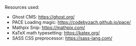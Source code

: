 Resources used:

- Ghost CMS: https://ghost.org/
- PACE Loading magic: https://codebyzach.github.io/pace/
- Mathpix Snip: https://mathpix.com/
- KaTeX math typesetting: https://katex.org/
- SASS CSS preprocessor: https://sass-lang.com/
